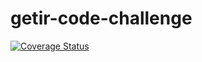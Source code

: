# getir-code-challenge

[![Coverage Status](https://coveralls.io/repos/github/Elozzy/getir-code-challenge/badge.svg?branch=main)](https://coveralls.io/github/Elozzy/getir-code-challenge?branch=main)
